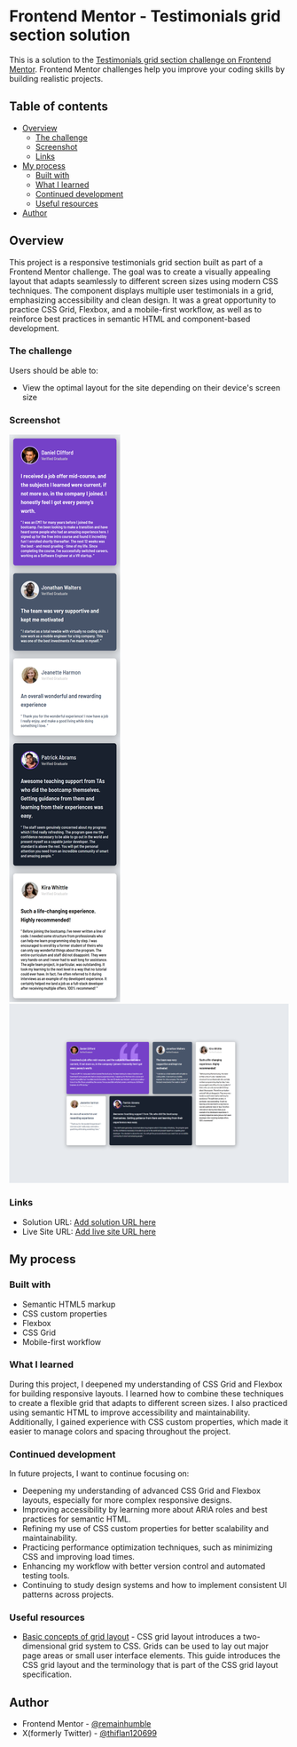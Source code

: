 # Frontend Mentor - Testimonials grid section solution

This is a solution to the [Testimonials grid section challenge on Frontend Mentor](https://www.frontendmentor.io/challenges/testimonials-grid-section-Nnw6J7Un7). Frontend Mentor challenges help you improve your coding skills by building realistic projects.

## Table of contents

- [Overview](#overview)
  - [The challenge](#the-challenge)
  - [Screenshot](#screenshot)
  - [Links](#links)
- [My process](#my-process)
  - [Built with](#built-with)
  - [What I learned](#what-i-learned)
  - [Continued development](#continued-development)
  - [Useful resources](#useful-resources)
- [Author](#author)

## Overview

This project is a responsive testimonials grid section built as part of a Frontend Mentor challenge. The goal was to create a visually appealing layout that adapts seamlessly to different screen sizes using modern CSS techniques. The component displays multiple user testimonials in a grid, emphasizing accessibility and clean design. It was a great opportunity to practice CSS Grid, Flexbox, and a mobile-first workflow, as well as to reinforce best practices in semantic HTML and component-based development.

### The challenge

Users should be able to:

- View the optimal layout for the site depending on their device's screen size

### Screenshot

![](./mobile-view.png)
![](./desktop-view.png)

### Links

- Solution URL: [Add solution URL here](https://your-solution-url.com)
- Live Site URL: [Add live site URL here](https://your-live-site-url.com)

## My process

### Built with

- Semantic HTML5 markup
- CSS custom properties
- Flexbox
- CSS Grid
- Mobile-first workflow

### What I learned

During this project, I deepened my understanding of CSS Grid and Flexbox for building responsive layouts. I learned how to combine these techniques to create a flexible grid that adapts to different screen sizes. I also practiced using semantic HTML to improve accessibility and maintainability. Additionally, I gained experience with CSS custom properties, which made it easier to manage colors and spacing throughout the project.

### Continued development

In future projects, I want to continue focusing on:

- Deepening my understanding of advanced CSS Grid and Flexbox layouts, especially for more complex responsive designs.
- Improving accessibility by learning more about ARIA roles and best practices for semantic HTML.
- Refining my use of CSS custom properties for better scalability and maintainability.
- Practicing performance optimization techniques, such as minimizing CSS and improving load times.
- Enhancing my workflow with better version control and automated testing tools.
- Continuing to study design systems and how to implement consistent UI patterns across projects.

### Useful resources

- [Basic concepts of grid layout](https://developer.mozilla.org/en-US/docs/Web/CSS/CSS_grid_layout/Basic_concepts_of_grid_layout#grid_areas) - CSS grid layout introduces a two-dimensional grid system to CSS. Grids can be used to lay out major page areas or small user interface elements. This guide introduces the CSS grid layout and the terminology that is part of the CSS grid layout specification.

## Author

- Frontend Mentor - [@remainhumble](https://www.frontendmentor.io/profile/remainhumble)
- X(formerly Twitter) - [@thiflan120699](https://x.com/thiflan120699)


